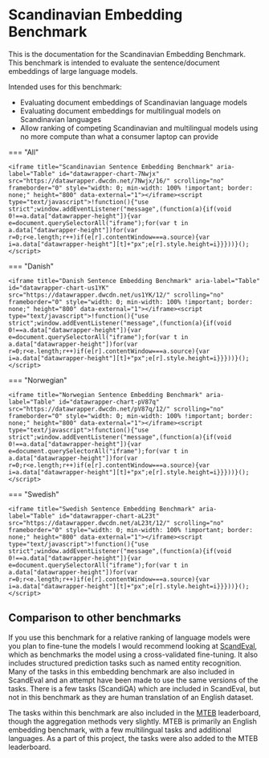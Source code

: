
# Scandinavian Embedding Benchmark

This is the documentation for the Scandinavian Embedding Benchmark. This benchmark is intended to evaluate the sentence/document embeddings of large language models.

Intended uses for this benchmark:

- Evaluating document embeddings of Scandinavian language models
- Evaluating document embeddings for multilingual models on Scandinavian languages
- Allow ranking of competing Scandinavian and multilingual models using no more compute than what a consumer laptop can provide 


=== "All"

    <iframe title="Scandinavian Sentence Embedding Benchmark" aria-label="Table" id="datawrapper-chart-7Nwjx" src="https://datawrapper.dwcdn.net/7Nwjx/16/" scrolling="no" frameborder="0" style="width: 0; min-width: 100% !important; border: none;" height="800" data-external="1"></iframe><script type="text/javascript">!function(){"use strict";window.addEventListener("message",(function(a){if(void 0!==a.data["datawrapper-height"]){var e=document.querySelectorAll("iframe");for(var t in a.data["datawrapper-height"])for(var r=0;r<e.length;r++)if(e[r].contentWindow===a.source){var i=a.data["datawrapper-height"][t]+"px";e[r].style.height=i}}}))}();
    </script>   

=== "Danish"

    <iframe title="Danish Sentence Embedding Benchmark" aria-label="Table" id="datawrapper-chart-us1YK" src="https://datawrapper.dwcdn.net/us1YK/12/" scrolling="no" frameborder="0" style="width: 0; min-width: 100% !important; border: none;" height="800" data-external="1"></iframe><script type="text/javascript">!function(){"use strict";window.addEventListener("message",(function(a){if(void 0!==a.data["datawrapper-height"]){var e=document.querySelectorAll("iframe");for(var t in a.data["datawrapper-height"])for(var r=0;r<e.length;r++)if(e[r].contentWindow===a.source){var i=a.data["datawrapper-height"][t]+"px";e[r].style.height=i}}}))}();
    </script>

=== "Norwegian"

    <iframe title="Norwegian Sentence Embedding Benchmark" aria-label="Table" id="datawrapper-chart-pV87q" src="https://datawrapper.dwcdn.net/pV87q/12/" scrolling="no" frameborder="0" style="width: 0; min-width: 100% !important; border: none;" height="800" data-external="1"></iframe><script type="text/javascript">!function(){"use strict";window.addEventListener("message",(function(a){if(void 0!==a.data["datawrapper-height"]){var e=document.querySelectorAll("iframe");for(var t in a.data["datawrapper-height"])for(var r=0;r<e.length;r++)if(e[r].contentWindow===a.source){var i=a.data["datawrapper-height"][t]+"px";e[r].style.height=i}}}))}();
    </script>

=== "Swedish"

    <iframe title="Swedish Sentence Embedding Benchmark" aria-label="Table" id="datawrapper-chart-aL23t" src="https://datawrapper.dwcdn.net/aL23t/12/" scrolling="no" frameborder="0" style="width: 0; min-width: 100% !important; border: none;" height="800" data-external="1"></iframe><script type="text/javascript">!function(){"use strict";window.addEventListener("message",(function(a){if(void 0!==a.data["datawrapper-height"]){var e=document.querySelectorAll("iframe");for(var t in a.data["datawrapper-height"])for(var r=0;r<e.length;r++)if(e[r].contentWindow===a.source){var i=a.data["datawrapper-height"][t]+"px";e[r].style.height=i}}}))}();
    </script>


## Comparison to other benchmarks

If you use this benchmark for a relative ranking of language models were you plan to fine-tune the models I would recommend looking at [ScandEval](https://scandeval.github.io), which as benchmarks the model using a cross-validated fine-tuning. It also includes structured prediction tasks such as named entity recognition. Many of the tasks in this embedding benchmark are also included in ScandEval and an attempt have been made to use the same versions of the tasks. There is a few tasks (ScandiQA) which are included in ScandEval, but not in this benchmark as they are human translation of an English dataset.

The tasks within this benchmark are also included in the [MTEB](https://huggingface.co/spaces/mteb/leaderboard) leaderboard, though the aggregation methods very slightly. MTEB is primarily an English embedding benchmark, with a few multilingual tasks and additional languages. As a part of this project, the tasks were also added to the MTEB leaderboard.



